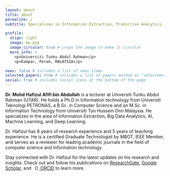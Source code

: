 ```yaml
---
layout: about
title: about
permalink: /
subtitle: Specializes in Information Extraction, Predictive Analytics, Big Data Analytics, AI/ML.

profile:
  align: right
  image: me.png
  image_circular: true # crops the image to make it circular
  more_info: >
    <p>Universiti Tunku Abdul Rahman</p>
    <p>Kampar, Perak, MALAYSIA</p>

news: false # includes a list of news items
selected_papers: true # includes a list of papers marked as "selected={true}"
social: true # includes social icons at the bottom of the page
---
```


<b>Dr. Mohd Hafizul Afifi bin Abdullah</b> is a lecturer at Universiti Tunku Abdul Rahman (UTAR). He holds a Ph.D in Information technology from Universiti Teknologi PETRONAS, a B.Sc. in Computer Science and an M.Sc. in Information Technology from Universiti Tun Hussein Onn Malaysia. He specializes in the area of Information Extraction, Big Data Analytics, AI, Machine Learning, and Deep Learning.

Dr. Hafizul has 8 years of research experience and 5 years of teaching experience. He is a certified Graduate Technologist by MBOT, IEEE Member, and serves as a reviewer for leading academic journals in the field of computer science and information technology.

Stay connected with Dr. Hafizul for the latest updates on his research and insights. Check out and follow his publications on [ResearchGate](https://www.researchgate.net/profile/Mohd_Hafizul_Afifi_Abdullah), [Google Scholar](https://scholar.google.com/citations?user=mWsihrgAAAAJ&hl=en), and <a id="cy-effective-orcid-url" class="underline" href="https://orcid.org/0000-0002-1427-2571" target="orcid.widget" rel="me noopener noreferrer" style="vertical-align: top"> <img src="https://orcid.org/sites/default/files/images/orcid_16x16.png" style="width: 1em; margin-inline-start: 0.5em" alt="ORCID iD icon"/> ORCID</a> to learn more.
